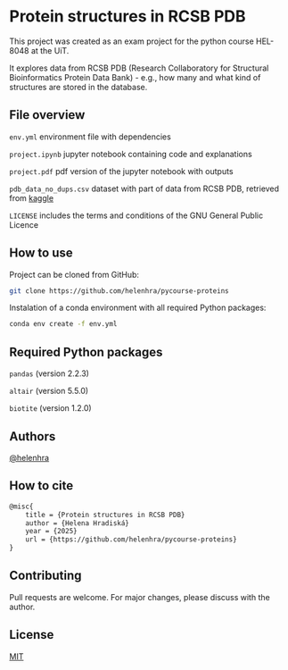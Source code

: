 # Protein structures in RCSB PDB
This project was created as an exam project for the python course HEL-8048 at the UiT.

It explores data from RCSB PDB (Research Collaboratory for Structural Bioinformatics Protein Data Bank) - e.g., how many and what kind of structures are stored in the database.

## File overview
`env.yml` environment file with dependencies

`project.ipynb` jupyter notebook containing code and explanations

`project.pdf` pdf version of the jupyter notebook with outputs

`pdb_data_no_dups.csv` dataset with part of data from  RCSB PDB, retrieved from [kaggle](https://www.kaggle.com/datasets/shahir/protein-data-set)

`LICENSE` includes the terms and conditions of the GNU General Public Licence

## How to use
Project can be cloned from GitHub:
```bash
git clone https://github.com/helenhra/pycourse-proteins
```
Instalation of a conda environment with all required Python packages:
```bash
conda env create -f env.yml
```

## Required Python packages
`pandas` (version 2.2.3)

`altair` (version 5.5.0)

`biotite` (version 1.2.0)


## Authors
[@helenhra](https://github.com/helenhra)

## How to cite
```tex
@misc{
    title = {Protein structures in RCSB PDB}
    author = {Helena Hradiská}
    year = {2025}
    url = {https://github.com/helenhra/pycourse-proteins}
}
```

## Contributing
Pull requests are welcome. For major changes, please discuss with the author.

## License
[MIT](https://choosealicense.com/licenses/mit/)
